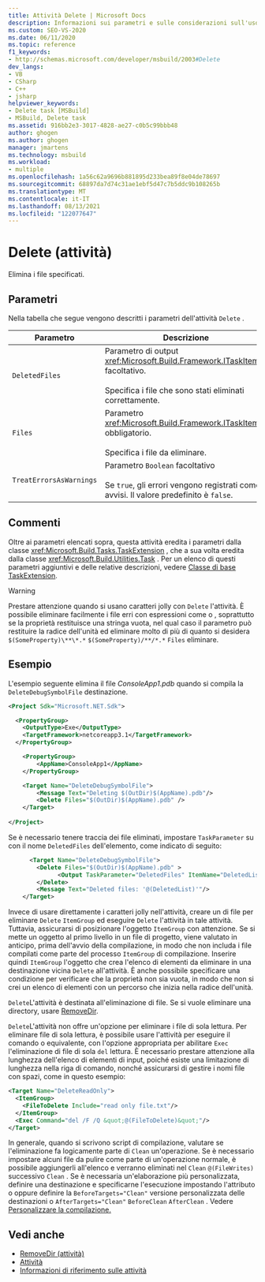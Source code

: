 ```yaml
---
title: Attività Delete | Microsoft Docs
description: Informazioni sui parametri e sulle considerazioni sull'uso dell'MSBuild delete per eliminare i file specificati.
ms.custom: SEO-VS-2020
ms.date: 06/11/2020
ms.topic: reference
f1_keywords:
- http://schemas.microsoft.com/developer/msbuild/2003#Delete
dev_langs:
- VB
- CSharp
- C++
- jsharp
helpviewer_keywords:
- Delete task [MSBuild]
- MSBuild, Delete task
ms.assetid: 916bb2e3-3017-4828-ae27-c0b5c99bbb48
author: ghogen
ms.author: ghogen
manager: jmartens
ms.technology: msbuild
ms.workload:
- multiple
ms.openlocfilehash: 1a56c62a9696b881895d233bea89f8e04de78697
ms.sourcegitcommit: 68897da7d74c31ae1ebf5d47c7b5ddc9b108265b
ms.translationtype: MT
ms.contentlocale: it-IT
ms.lasthandoff: 08/13/2021
ms.locfileid: "122077647"
---
```

# <a name="delete-task"></a>Delete (attività)

Elimina i file specificati.

## <a name="parameters"></a>Parametri

Nella tabella che segue vengono descritti i parametri dell'attività `Delete` .

|Parametro|Descrizione|
|---------------|-----------------|
|`DeletedFiles`|Parametro di output <xref:Microsoft.Build.Framework.ITaskItem>`[]` facoltativo.<br /><br /> Specifica i file che sono stati eliminati correttamente.|
|`Files`|Parametro <xref:Microsoft.Build.Framework.ITaskItem>`[]` obbligatorio.<br /><br /> Specifica i file da eliminare.|
|`TreatErrorsAsWarnings`|Parametro `Boolean` facoltativo<br /><br /> Se `true`, gli errori vengono registrati come avvisi. Il valore predefinito è `false`.|

## <a name="remarks"></a>Commenti

Oltre ai parametri elencati sopra, questa attività eredita i parametri dalla classe <xref:Microsoft.Build.Tasks.TaskExtension> , che a sua volta eredita dalla classe <xref:Microsoft.Build.Utilities.Task> . Per un elenco di questi parametri aggiuntivi e delle relative descrizioni, vedere [Classe di base TaskExtension](../msbuild/taskextension-base-class.md).

> [!WARNING]
> Prestare attenzione quando si usano caratteri jolly con `Delete` l'attività. È possibile eliminare facilmente i file erri con espressioni come o , soprattutto se la proprietà restituisce una stringa vuota, nel qual caso il parametro può restituire la radice dell'unità ed eliminare molto di più di quanto si desidera `$(SomeProperty)\**\*.*` `$(SomeProperty)/**/*.*` `Files` eliminare.

## <a name="example"></a>Esempio

L'esempio seguente elimina il file *ConsoleApp1.pdb* quando si compila la `DeleteDebugSymbolFile` destinazione.

```xml
<Project Sdk="Microsoft.NET.Sdk">

  <PropertyGroup>
    <OutputType>Exe</OutputType>
    <TargetFramework>netcoreapp3.1</TargetFramework>
  </PropertyGroup>

    <PropertyGroup>
        <AppName>ConsoleApp1</AppName>
    </PropertyGroup>

    <Target Name="DeleteDebugSymbolFile">
        <Message Text="Deleting $(OutDir)$(AppName).pdb"/>
        <Delete Files="$(OutDir)$(AppName).pdb" />
    </Target>
  
</Project>

```

Se è necessario tenere traccia dei file eliminati, impostare `TaskParameter` su con il nome `DeletedFiles` dell'elemento, come indicato di seguito:

```xml
      <Target Name="DeleteDebugSymbolFile">
        <Delete Files="$(OutDir)$(AppName).pdb" >
              <Output TaskParameter="DeletedFiles" ItemName="DeletedList"/>
        </Delete>
        <Message Text="Deleted files: '@(DeletedList)'"/>
    </Target>
```

Invece di usare direttamente i caratteri jolly nell'attività, creare un di file per eliminare `Delete` `ItemGroup` ed eseguire `Delete` l'attività in tale attività. Tuttavia, assicurarsi di posizionare l'oggetto `ItemGroup` con attenzione. Se si mette un oggetto al primo livello in un file di progetto, viene valutato in anticipo, prima dell'avvio della compilazione, in modo che non includa i file compilati come parte del processo `ItemGroup` di compilazione. Inserire quindi `ItemGroup` l'oggetto che crea l'elenco di elementi da eliminare in una destinazione vicina `Delete` all'attività. È anche possibile specificare una condizione per verificare che la proprietà non sia vuota, in modo che non si crei un elenco di elementi con un percorso che inizia nella radice dell'unità.

`Delete`L'attività è destinata all'eliminazione di file. Se si vuole eliminare una directory, usare [RemoveDir](removedir-task.md).

`Delete`L'attività non offre un'opzione per eliminare i file di sola lettura. Per eliminare file di sola lettura, è possibile usare l'attività per eseguire il comando o equivalente, con l'opzione appropriata per abilitare `Exec` l'eliminazione di file di sola `del` lettura. È necessario prestare attenzione alla lunghezza dell'elenco di elementi di input, poiché esiste una limitazione di lunghezza nella riga di comando, nonché assicurarsi di gestire i nomi file con spazi, come in questo esempio:

```xml
<Target Name="DeleteReadOnly">
  <ItemGroup>
    <FileToDelete Include="read only file.txt"/>
  </ItemGroup>
  <Exec Command="del /F /Q &quot;@(FileToDelete)&quot;"/>
</Target>
```

In generale, quando si scrivono script di compilazione, valutare se l'eliminazione fa logicamente parte di `Clean` un'operazione. Se è necessario impostare alcuni file da pulire come parte di un'operazione normale, è possibile aggiungerli all'elenco e verranno eliminati nel `Clean` `@(FileWrites)` successivo `Clean` . Se è necessaria un'elaborazione più personalizzata, definire una destinazione e specificarne l'esecuzione impostando l'attributo o oppure definire la `BeforeTargets="Clean"` versione personalizzata delle destinazioni o `AfterTargets="Clean"` `BeforeClean` `AfterClean` . Vedere [Personalizzare la compilazione.](customize-your-build.md)

## <a name="see-also"></a>Vedi anche

- [RemoveDir (attività)](removedir-task.md)
- [Attività](../msbuild/msbuild-tasks.md)
- [Informazioni di riferimento sulle attività](../msbuild/msbuild-task-reference.md)
